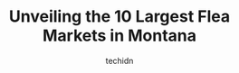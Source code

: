 ---
layout: ampstory
image: https://i0.wp.com/paketmu.com/wp-content/uploads/2023/06/orange-street-food-farm-0-in-montana-1686371974.jpeg?resize=640,853
author: techidn
featured: false
description: Explore the diverse Flea Market scene in Montana, home to an incredible selection of 10 establishments catering to every taste. Whether youre in search of iconic favorites or undiscovered t
title: Unveiling the 10 Largest Flea Markets in Montana
cover:
   title: Unveiling the 10 Largest Flea Markets in Montana
   subtitle: RICKPATE
   background: https://paketmu.com/wp-content/uploads/2023/06/orange-street-food-farm-0-in-montana-1686371974.jpeg

pages: 
 - layout: thirds
   top: <h1>#1 Montana Family Market</h1>
   bottom: "<p>Shoppers and family favorite market to find great deals and services. Some prices are negotiable and many stores sell the same thing, so make sure you get the best deal. </p>"
   background: https://paketmu.com/wp-content/uploads/2023/06/orange-street-food-farm-1-in-montana-1686371976.jpeg
   backgroundblur: true
 - layout: thirds
   top: <h1>#2 Orange Street Food Farm</h1>
   bottom: "<p>They have an amazing produce department as well as phenomenally delicious deli items. It may cost a little more but you get what you pay for with the sliced deli. They ha</p>"
   background: https://paketmu.com/wp-content/uploads/2023/06/orange-street-food-farm-2-in-montana-1686371976.jpeg
   cta:
      link: https://paketmu.com/unveiling-the-10-largest-flea-markets-in-montana/
      text: Unveiling the 10 Largest Flea Markets in Montana
 - layout: thirds
   top: <h1>#3 Albertsons</h1>
   bottom: "<p>Clean store, very friendly staff, great selection.Block ice, dry ice, and regular bags of ice available.Wide variety of gluten-free items. The lady at the deli even confi</p>"
   background: https://paketmu.com/wp-content/uploads/2023/06/orange-street-food-farm-3-in-montana-1686371977.jpeg
   cta:
      link: https://paketmu.com/unveiling-the-10-largest-flea-markets-in-montana/
      text: Unveiling the 10 Largest Flea Markets in Montana
 - layout: thirds
   top: <h1>#4 Safeway</h1>
   bottom: "<p>6580 US-93, Whitefish, MT 59937, United States</p>"
   background: https://images.unsplash.com/photo-1541356665065-22676f35dd40?ixlib=rb-4.0.3&ixid=MnwxMjA3fDB8MHxwaG90by1wYWdlfHx8fGVufDB8fHx8&auto=format&fit=crop&w=640&h=853&q=80
   cta:
      link: https://paketmu.com/unveiling-the-10-largest-flea-markets-in-montana/
      text: Unveiling the 10 Largest Flea Markets in Montana
 - layout: thirds
   top: <h1>#5 Super 1 Foods</h1>
   bottom: "<p>2100 9th St W, Columbia Falls, MT 59912, United States</p>"
   background: https://images.unsplash.com/photo-1608411404720-c8f0417bcdba?ixlib=rb-4.0.3&ixid=MnwxMjA3fDB8MHxwaG90by1wYWdlfHx8fGVufDB8fHx8&auto=format&fit=crop&w=640&h=853&q=80
   cta:
      link: https://paketmu.com/unveiling-the-10-largest-flea-markets-in-montana/
      text: Unveiling the 10 Largest Flea Markets in Montana
 - layout: thirds
   top: <h1>#6 WinCo Foods</h1>
   bottom: "<p>2913 Max Ave, Bozeman, MT 59718, United States</p>"
   background: https://images.unsplash.com/photo-1553949345-eb786bb3f7ba?ixlib=rb-4.0.3&ixid=MnwxMjA3fDB8MHxwaG90by1wYWdlfHx8fGVufDB8fHx8&auto=format&fit=crop&w=640&h=853&q=80
   cta:
      link: https://paketmu.com/unveiling-the-10-largest-flea-markets-in-montana/
      text: Unveiling the 10 Largest Flea Markets in Montana
 - layout: thirds
   top: <h1>#7 Super 1 Foods</h1>
   bottom: "<p>1346 U.S. Rte 2, Kalispell, MT 59901, United States</p>"
   background: https://images.unsplash.com/photo-1564951434112-64d74cc2a2d7?ixlib=rb-4.0.3&ixid=MnwxMjA3fDB8MHxwaG90by1wYWdlfHx8fGVufDB8fHx8&auto=format&fit=crop&w=640&h=853&q=80
   cta:
      link: https://paketmu.com/unveiling-the-10-largest-flea-markets-in-montana/
      text: Unveiling the 10 Largest Flea Markets in Montana
 - layout: thirds
   middle: Continue reading...
   background: https://images.unsplash.com/photo-1614648718611-0635f29016cb?ixlib=rb-4.0.3&ixid=MnwxMjA3fDB8MHxwaG90by1wYWdlfHx8fGVufDB8fHx8&auto=format&fit=crop&w=640&h=853&q=80
   cta:
      link: https://paketmu.com/unveiling-the-10-largest-flea-markets-in-montana/
      text: Unveiling the 10 Largest Flea Markets in Montana
      
---